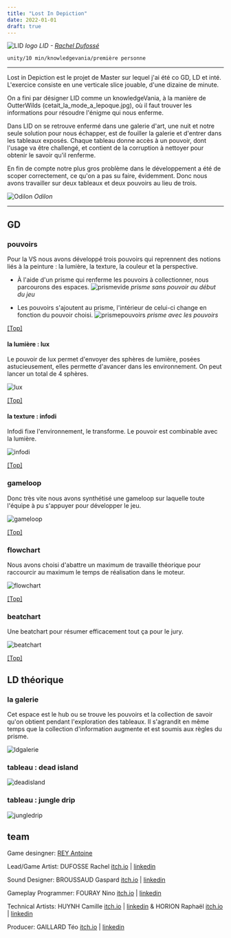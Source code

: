 ```yaml
---
title: "Lost In Depiction"
date: 2022-01-01
draft: true
---
```


![LID](./images/logo.png#half)
*logo LID - [Rachel Dufossé](https://racheldfs.artstation.com/)*

`unity/10 min/knowledgevania/première personne`

---

Lost in Depiction est le projet de Master sur lequel j'ai été co GD, LD et inté. L'exercice consiste en une verticale slice jouable, d'une dizaine de minute.

On a fini par désigner LID comme un knowledgeVania, à la manière de OutterWilds (cetait_la_mode_a_lepoque.jpg), où il faut trouver les informations pour résoudre l'énigme qui nous enferme.

Dans LID on se retrouve enfermé dans une galerie d'art, une nuit et notre seule solution pour nous échapper, est de fouiller la galerie et d'entrer dans les tableaux exposés. Chaque tableau donne accès à un pouvoir, dont l'usage va être challengé, et contient de la corruption à nettoyer pour obtenir le savoir qu'il renferme.

En fin de compte notre plus gros problème dans le développement a été de scoper correctement, ce qu'on a pas su faire, évidemment. Donc nous avons travailler sur deux tableaux et deux pouvoirs  au lieu de trois.

![Odilon](./images/odilon.png)
*Odilon*

---

## GD
### pouvoirs
Pour la VS nous avons développé trois pouvoirs qui reprennent des notions liés à la peinture : la lumière, la texture, la couleur et la perspective.
- À l'aide d'un prisme qui renferme les pouvoirs à collectionner, nous parcourons des espaces.
![prismevide](./images/prismeempty.png)
*prisme sans pouvoir au début du jeu*

- Les pouvoirs s'ajoutent au prisme, l'intérieur de celui-ci change en fonction du pouvoir choisi.
![prismepouvoirs](./images/prisme.png#half)
*prisme avec les pouvoirs*

[[Top]](#top)

#### la lumière : lux
Le pouvoir de lux permet d'envoyer des sphères de lumière, posées astucieusement, elles permette d'avancer dans les environnement. On peut lancer un total de 4 sphères.

![lux](./images/lux.png#half)

[[Top]](#top)

#### la texture : infodi
Infodi fixe l'environnement, le transforme. Le pouvoir est combinable avec la lumière.

![infodi](./images/infodi.png#half)

[[Top]](#top)

### gameloop
Donc très vite nous avons synthétisé une gameloop sur laquelle toute l'équipe à pu s'appuyer pour développer le jeu.

![gameloop](./images/coreloop.png)

[[Top]](#top)

### flowchart
Nous avons choisi d'abattre un maximum de travaille théorique pour raccourcir au maximum le temps de réalisation dans le moteur.

![flowchart](./images/flowchart.png)

[[Top]](#top)

### beatchart
Une beatchart pour résumer efficacement tout ça pour le jury.

![beatchart](./images/beatchart.png)

[[Top]](#top)

## LD théorique
### la galerie 
Cet espace est le hub ou se trouve les pouvoirs et la collection de savoir qu'on obtient pendant l'exploration des tableaux. Il s'agrandit en même temps que la collection d'information augmente et est soumis aux règles du prisme. 

![ldgalerie](./images/ldgalerie.png)

### tableau : dead island
![deadisland](./images/deadisland.png)

### tableau : jungle drip
![jungledrip ](./images/jungledrip.png)

## team

Game desingner: [REY Antoine](https://toinou.fyi/)

Lead/Game Artist: DUFOSSE Rachel [itch.io](https://racheldfs.itch.io/) | [linkedin](https://www.linkedin.com/in/rachel-dufossé)

Sound Designer: BROUSSAUD Gaspard [itch.io](https://lanire.itch.io/) | [linkedin](https://www.linkedin.com/in/gaspard-broussaud/)

Gameplay Programmer: FOURAY Nino [itch.io](https://1singe.itch.io/) | [linkedin](https://www.linkedin.com/in/nino-fouray-2ba674255/)

Technical Artists: HUYNH Camille [itch.io](https://shynis.itch.io/) | [linkedin](https://www.linkedin.com/in/camille-huynh/) & HORION Raphaël [itch.io](https://radonraph.itch.io/) | [linkedin](https://www.linkedin.com/in/raphael-horion-80080b1b9/)

Producer: GAILLARD Téo [itch.io](https://teogaillard.itch.io/) | [linkedin](https://www.linkedin.com/in/teo-gaillard-028194172/)